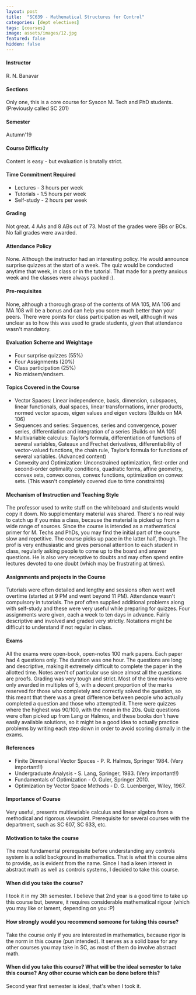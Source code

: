 ```yaml
---
layout: post
title:  "SC639 - Mathematical Structures for Control"
categories: [dept electives]
tags: [courses]
image: assets/images/12.jpg
featured: false
hidden: false
---
```


#### Instructor
R. N. Banavar

#### Sections
Only one, this is a core course for Syscon M. Tech and PhD students. (Previously called SC 201)

#### Semester
Autumn'19

#### Course Difficulty
Content is easy - but evaluation is brutally strict. 

#### Time Commitment Required
* Lectures - 3 hours per week
* Tutorials - 1.5 hours per week
* Self-study - 2 hours per week

#### Grading
Not great. 4 AAs and 8 ABs out of 73. Most of the grades were BBs or BCs. No fail grades were awarded.

#### Attendance Policy
None. Although the instructor had an interesting policy. He would announce surprise quizzes at the start of a week. The quiz would be conducted anytime that week, in class or in the tutorial. That made for a pretty anxious week and the classes were always packed :).

#### Pre-requisites
None, although a thorough grasp of the contents of MA 105, MA 106 and MA 108 will be a bonus and can help you score much better than your peers. There were points for class participation as well, although it was unclear as to how this was used to grade students, given that attendance wasn't mandatory.

#### Evaluation Scheme and Weightage
* Four surprise quizzes (55%)
* Four Assignments (20%)
* Class participation (25%)
* No midsem/endsem.


#### Topics Covered in the Course
* Vector Spaces: Linear independence, basis, dimension, subspaces, linear functionals, dual spaces, linear transformations, inner products, normed vector spaces, eigen values and eigen vectors (Builds on MA 106)
* Sequences and series: Sequences, series and convergence, power
series, differentiation and integration of a series (Builds on MA 105)
* Multivariable calculus: Taylor’s formula, differentiation of functions of several variables, Gateaux and Frechet derivatives, differentiability of vector-valued functions, the chain rule, Taylor’s formula for functions of several variables. (Advanced content)
* Convexity and Optimization: Unconstrained optimization, first-order and second-order optimality conditions, quadratic forms, affine geometry, convex sets, convex cones, convex functions, optimization on convex sets. (This wasn't completely covered due to time constraints)

#### Mechanism of Instruction and Teaching Style
The professor used to write stuff on the whiteboard and students would copy it down. No supplementary material was shared. There's no real way to catch up if you miss a class, because the material is picked up from a wide range of sources. Since the course is intended as a mathematical primer for M. Techs and PhDs, you may find the initial part of the course slow and repetitive. The course picks up pace in the latter half, though.
The prof is very enthusiastic and gives personal attention to each student in class, regularly asking people to come up to the board and answer questions. He is also very receptive to doubts and may often spend entire lectures devoted to one doubt (which may be frustrating at times).

#### Assignments and projects in the Course
Tutorials were often detailed and lengthy and sessions often went well overtime (started at 9 PM and went beyond 11 PM). Attendance wasn't compulsory in tutorials. The prof often supplied additional problems along with self-study and these were very useful while preparing for quizzes.
Four assignments were given, each a week to ten days in advance. Fairly descriptive and involved and graded very strictly. Notations might be difficult to understand if not regular in class.

#### Exams
All the exams were open-book, open-notes 100 mark papers. Each paper had 4 questions only. The duration was one hour. The questions are long and descriptive, making it extremely difficult to complete the paper in the allotted time. Notes aren't of particular use since almost all the questions are proofs.
Grading was very tough and strict. Most of the time marks were only awarded in multiples of 5, with a decent proportion of the marks reserved for those who completely and correctly solved the question, so this meant that there was a great difference between people who actually completed a question and those who attempted it. There were quizzes where the highest was 90/100, with the mean in the 20s.
Quiz questions were often picked up from Lang or Halmos, and these books don't have easily available solutions, so it might be a good idea to actually practice problems by writing each step down in order to avoid scoring dismally in the exams.

#### References
* Finite Dimensional Vector Spaces - P. R. Halmos, Springer 1984. (Very important!!)
* Undergraduate Analysis - S. Lang, Springer, 1983. (Very important!!)
* Fundamentals of Optimization - O. Guler, Springer 2010.
* Optimization by Vector Space Methods - D. G. Luenberger, Wiley, 1967.

#### Importance of Course
Very useful, presents multivariable calculus and linear algebra from a methodical and rigorous viewpoint. Prerequisite for several courses with the department, such as SC 607, SC 633, etc.

#### Motivation to take the course
The most fundamental prerequisite before understanding any controls system is a solid background in mathematics. That is what this course aims to provide, as is evident from the name. Since I had a keen interest in abstract math as well as controls systems, I decided to take this course.

#### When did you take the course?
I took it in my 3th semester. I believe that 2nd year is a good time to take up this course but, beware, it requires considerable mathematical rigour (which you may like or lament, depending on you :P)

#### How strongly would you recommend someone for taking this course?
Take the course only if you are interested in mathematics, because rigor is the norm in this course (pun intended). It serves as a solid base for any other courses you may take in SC, as most of them do involve abstract math.

#### When did you take this course? What will be the ideal semester to take this course? Any other course which can be done before this?
Second year first semester is ideal, that's when I took it.

